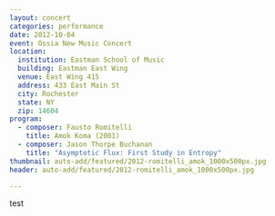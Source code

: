 ```yaml
---
layout: concert
categories: performance
date: 2012-10-04
event: Ossia New Music Concert
location:
  institution: Eastman School of Music
  building: Eastman East Wing
  venue: East Wing 415
  address: 433 East Main St
  city: Rochester
  state: NY
  zip: 14604
program:
  - composer: Fausto Romitelli
    title: Amok Koma (2001)
  - composer: Jason Thorpe Buchanan
    title: "Asymptotic Flux: First Study in Entropy"
thumbnail: auto-add/featured/2012-romitelli_amok_1000x500px.jpg
header: auto-add/featured/2012-romitelli_amok_1000x500px.jpg

---
```


test
